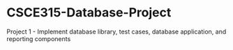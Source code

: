 # CSCE315-Database-Project
Project 1 - Implement database library, test cases, database application, and reporting components
